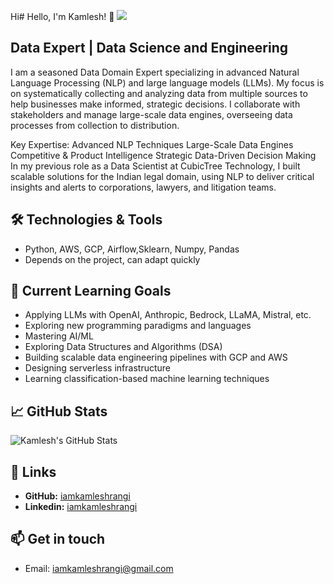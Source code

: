 Hi# Hello, I'm Kamlesh! 👋 ![](https://komarev.com/ghpvc/?username=iamkamleshrangi)

## Data Expert | Data Science and Engineering

I am a seasoned Data Domain Expert specializing in advanced Natural Language Processing (NLP) and large language models (LLMs). My focus is on systematically collecting and analyzing data from multiple sources to help businesses make informed, strategic decisions. I collaborate with stakeholders and manage large-scale data engines, overseeing data processes from collection to distribution.

Key Expertise:
Advanced NLP Techniques
Large-Scale Data Engines
Competitive & Product Intelligence
Strategic Data-Driven Decision Making
In my previous role as a Data Scientist at CubicTree Technology, I built scalable solutions for the Indian legal domain, using NLP to deliver critical insights and alerts to corporations, lawyers, and litigation teams.

## 🛠️ Technologies & Tools
- Python, AWS, GCP, Airflow,Sklearn, Numpy, Pandas
- Depends on the project, can adapt quickly 

## 🌱 Current Learning Goals

- Applying LLMs with OpenAI, Anthropic, Bedrock, LLaMA, Mistral, etc.
- Exploring new programming paradigms and languages
- Mastering AI/ML
- Exploring Data Structures and Algorithms (DSA)
- Building scalable data engineering pipelines with GCP and AWS
- Designing serverless infrastructure
- Learning classification-based machine learning techniques

## 📈 GitHub Stats

![Kamlesh's GitHub Stats](https://github-readme-stats.vercel.app/api?username=iamkamleshrangi&show_icons=true&hide_title=true&count_private=true&hide=prs&theme=dark)

## 🔗 Links
- **GitHub:** [iamkamleshrangi](https://github.com/iamkamleshrangi)
- **Linkedin:** [iamkamleshrangi](https://www.linkedin.com/in/iamkamleshrangi/)


## 📫 Get in touch

- Email: iamkamleshrangi@gmail.com
